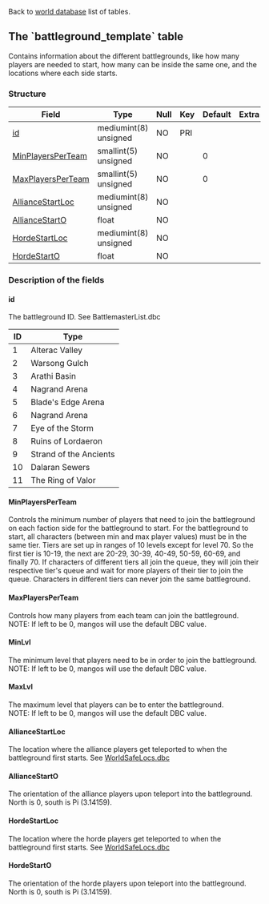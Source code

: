 Back to [world database](mangosdb_struct) list of tables.

The \`battleground\_template\` table
------------------------------------

Contains information about the different battlegrounds, like how many players are needed to start, how many can be inside the same one, and the locations where each side starts.

### Structure

| **Field**                                                    | **Type**              | **Null** | **Key** | **Default** | **Extra** |
|--------------------------------------------------------------|-----------------------|----------|---------|-------------|-----------|
| [id](Battleground_template#id)                               | mediumint(8) unsigned | NO       | PRI     |             |           |
| [MinPlayersPerTeam](Battleground_template#minplayersperteam) | smallint(5) unsigned  | NO       |         | 0           |           |
| [MaxPlayersPerTeam](Battleground_template#maxplayersperteam) | smallint(5) unsigned  | NO       |         | 0           |           |
| [AllianceStartLoc](Battleground_template#alliancestartloc)   | mediumint(8) unsigned | NO       |         |             |           |
| [AllianceStartO](Battleground_template#alliancestarto)       | float                 | NO       |         |             |           |
| [HordeStartLoc](Battleground_template#hordestartloc)         | mediumint(8) unsigned | NO       |         |             |           |
| [HordeStartO](Battleground_template#hordestarto)             | float                 | NO       |         |             |           |

### Description of the fields

#### id

The battleground ID. See BattlemasterList.dbc

| ID  | Type                   |
|-----|------------------------|
| 1   | Alterac Valley         |
| 2   | Warsong Gulch          |
| 3   | Arathi Basin           |
| 4   | Nagrand Arena          |
| 5   | Blade's Edge Arena     |
| 6   | Nagrand Arena          |
| 7   | Eye of the Storm       |
| 8   | Ruins of Lordaeron     |
| 9   | Strand of the Ancients |
| 10  | Dalaran Sewers         |
| 11  | The Ring of Valor      |

#### MinPlayersPerTeam

Controls the minimum number of players that need to join the battleground on each faction side for the battleground to start. For the battleground to start, all characters (between min and max player values) must be in the same tier. Tiers are set up in ranges of 10 levels except for level 70. So the first tier is 10-19, the next are 20-29, 30-39, 40-49, 50-59, 60-69, and finally 70. If characters of different tiers all join the queue, they will join their respective tier's queue and wait for more players of their tier to join the queue. Characters in different tiers can never join the same battleground.

#### MaxPlayersPerTeam

Controls how many players from each team can join the battleground.<br>
NOTE: If left to be 0, mangos will use the default DBC value.

#### MinLvl

The minimum level that players need to be in order to join the battleground.<br>
NOTE: If left to be 0, mangos will use the default DBC value.

#### MaxLvl

The maximum level that players can be to enter the battleground.<br>
NOTE: If left to be 0, mangos will use the default DBC value.

#### AllianceStartLoc

The location where the alliance players get teleported to when the battleground first starts. See [WorldSafeLocs.dbc](WorldSafeLocs.dbc)

#### AllianceStartO

The orientation of the alliance players upon teleport into the battleground. North is 0, south is Pi (3.14159).

#### HordeStartLoc

The location where the horde players get teleported to when the battleground first starts. See [WorldSafeLocs.dbc](WorldSafeLocs.dbc)

#### HordeStartO

The orientation of the horde players upon teleport into the battleground. North is 0, south is Pi (3.14159).

